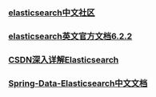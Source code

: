 ### [elasticsearch中文社区](https://elasticsearch.cn)
### [elasticsearch英文官方文档6.2.2](https://www.elastic.co/guide/en/elasticsearch/reference/current/index.html)
### [CSDN深入详解Elasticsearch](https://blog.csdn.net/column/details/deep-elasticsearch.html)
### [Spring-Data-Elasticsearch中文文档](https://legacy.gitbook.com/book/giraffe0813/spring-data-elasticsearch/details)



